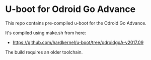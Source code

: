 # U-boot for Odroid Go Advance

This repo contains pre-compiled u-boot for the Odroid Go Advance.

It's compiled using make.sh from here:

 - https://github.com/hardkernel/u-boot/tree/odroidgoA-v2017.09

The build requires an older toolchain.
